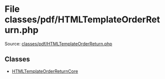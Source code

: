 File classes/pdf/HTMLTemplateOrderReturn.php
=========

Source: [classes/pdf/HTMLTemplateOrderReturn.php](https://github.com/PrestaShop/PrestaShop/blob/1.5.3.1/classes/pdf/HTMLTemplateOrderReturn.php)


Classes
-------

* [HTMLTemplateOrderReturnCore](class.HTMLTemplateOrderReturnCore.md)

